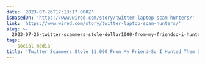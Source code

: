 ```yaml
---
date: '2023-07-26T17:13:17.000Z'
isBasedOn: 'https://www.wired.com/story/twitter-laptop-scam-hunters/'
link: 'https://www.wired.com/story/twitter-laptop-scam-hunters/'
slug: >-
  2023-07-26-twitter-scammers-stole-dollar1000-from-my-friendso-i-hunted-them-down-or-wired
tags:
  - social media
title: 'Twitter Scammers Stole $1,000 From My Friend—So I Hunted Them Down | WIRED'
---
```


